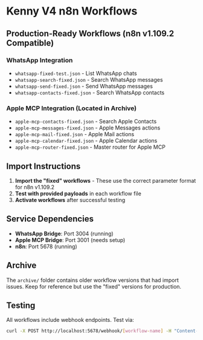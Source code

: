 # Kenny V4 n8n Workflows

## Production-Ready Workflows (n8n v1.109.2 Compatible)

### WhatsApp Integration
- `whatsapp-fixed-test.json` - List WhatsApp chats
- `whatsapp-search-fixed.json` - Search WhatsApp messages  
- `whatsapp-send-fixed.json` - Send WhatsApp messages
- `whatsapp-contacts-fixed.json` - Search WhatsApp contacts

### Apple MCP Integration (Located in Archive)
- `apple-mcp-contacts-fixed.json` - Search Apple Contacts
- `apple-mcp-messages-fixed.json` - Apple Messages actions
- `apple-mcp-mail-fixed.json` - Apple Mail actions
- `apple-mcp-calendar-fixed.json` - Apple Calendar actions
- `apple-mcp-router-fixed.json` - Master router for Apple MCP

## Import Instructions

1. **Import the "fixed" workflows** - These use the correct parameter format for n8n v1.109.2
2. **Test with provided payloads** in each workflow file
3. **Activate workflows** after successful testing

## Service Dependencies

- **WhatsApp Bridge**: Port 3004 (running)
- **Apple MCP Bridge**: Port 3001 (needs setup)
- **n8n**: Port 5678 (running)

## Archive

The `archive/` folder contains older workflow versions that had import issues. Keep for reference but use the "fixed" versions for production.

## Testing

All workflows include webhook endpoints. Test via:
```bash
curl -X POST http://localhost:5678/webhook/[workflow-name] -H "Content-Type: application/json" -d '[payload]'
```